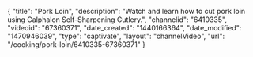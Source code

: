 {
    "title": "Pork Loin",
    "description": "Watch and learn how to cut pork loin using Calphalon Self-Sharpening Cutlery.",
    "channelid": "6410335",
    "videoid": "67360371",
    "date_created": "1440166364",
    "date_modified": "1470946039",
    "type": "captivate",
    "layout": "channelVideo",
    "url": "\/cooking\/pork-loin\/6410335-67360371"
}